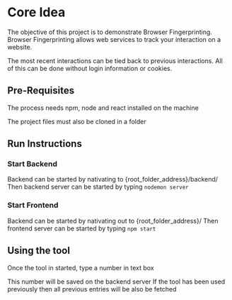 # Core Idea

The objective of this project is to demonstrate Browser Fingerprinting. Browser Fingerprinting allows web services to track your interaction on a website.

The most recent interactions can be tied back to previous interactions. All of this can be done without login information or cookies.

## Pre-Requisites

The process needs npm, node and react installed on the machine

The project files must also be cloned in a folder

## Run Instructions

### Start Backend

Backend can be started by nativating to {root_folder_address}/backend/
Then backend server can be started by typing `nodemon server`

### Start Frontend

Backend can be started by nativating out to {root_folder_address}/
Then frontend server can be started by typing `npm start`

## Using the tool

Once the tool in started, type a number in text box

This number will be saved on the backend server
If the tool has been used previously then all previous entries will be also be fetched
